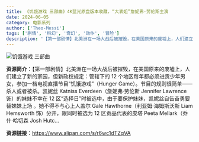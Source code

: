 ```yaml
---
title: 《饥饿游戏 三部曲》4K蓝光原盘版本收藏，“大表姐”詹妮弗·劳伦斯主演
date: 2024-06-05
category: 电影系列
author: ['Theo-Messi']
tags: ['剧情', '科幻', '奇幻', '动作', '冒险']
description: '【第一部剧情】北美洲在一场大战后被摧毁，在美国原来的废墟上，人们建立了新的家园，但新政权规定：管辖下的 12 个地区每年都必须进贡少年男女，参加一档电视直播节目“饥饿游戏”（Hunger Game）。节目的规则很简单——杀人或者被杀。凯妮丝 Katniss Everdeen（詹妮弗·劳伦斯 Jennifer Lawrence 饰）的妹妹不幸在 12 区“选择日”时被选中，由于要保护妹妹，凯妮丝自告奋勇要替妹妹上场 。她不得不与心上人盖尔 Gale Hawthorne（利亚姆·海姆斯沃斯 Liam Hemsworth 饰）分开，跟同时被选为 12 区贡品代表的皮塔 Peeta Mellark（乔什·哈切森 Josh Hutc...'
---
```


![饥饿游戏 三部曲](https://p8.itc.cn/q_70/images03/20231118/48e37e5622694e618ffc99a1b684ff02.jpeg)

**资源简介**：【第一部剧情】北美洲在一场大战后被摧毁，在美国原来的废墟上，人们建立了新的家园，但新政权规定：管辖下的 12 个地区每年都必须进贡少年男女，参加一档电视直播节目“饥饿游戏”（Hunger Game）。节目的规则很简单——杀人或者被杀。凯妮丝 Katniss Everdeen（詹妮弗·劳伦斯 Jennifer Lawrence 饰）的妹妹不幸在 12 区“选择日”时被选中，由于要保护妹妹，凯妮丝自告奋勇要替妹妹上场 。她不得不与心上人盖尔 Gale Hawthorne（利亚姆·海姆斯沃斯 Liam Hemsworth 饰）分开，跟同时被选为 12 区贡品代表的皮塔 Peeta Mellark（乔什·哈切森 Josh Hutc...

**资源链接**：https://www.alipan.com/s/r6wc1dTZqVA

